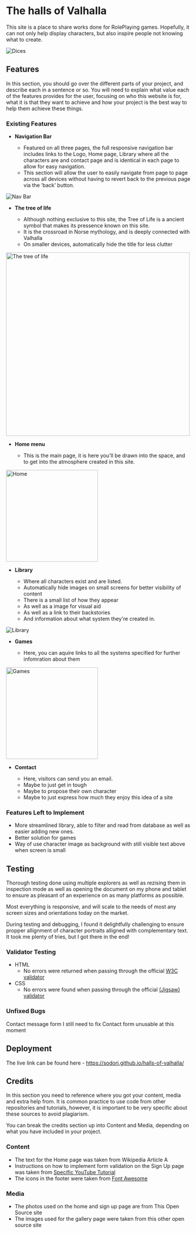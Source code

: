 # The halls of Valhalla

This site is a place to share works done for RolePlaying games. Hopefully, it can not only help display characters, but also inspire people not knowing what to create.

![Dices](assets/media/dices.jpg)

## Features 

In this section, you should go over the different parts of your project, and describe each in a sentence or so. You will need to explain what value each of the features provides for the user, focusing on who this website is for, what it is that they want to achieve and how your project is the best way to help them achieve these things.

### Existing Features

- __Navigation Bar__

  - Featured on all three pages, the full responsive navigation bar includes links to the Logo, Home page, Library where all the characters are and contact page and is identical in each page to allow for easy navigation.
  - This section will allow the user to easily navigate from page to page across all devices without having to revert back to the previous page via the ‘back’ button. 

![Nav Bar](assets/media/navbar.png)

- __The tree of life__

  - Although nothing exclusive to this site, the Tree of Life is a ancient symbol that makes its pressence known on this site.
  - It is the crossroad in Norse mythology, and is deeply connected with Valhalla
  - On smaller devices, automatically hide the title for less clutter

<img src="assets/media/vector-celtic-trees.svg" width="500" alt="The tree of life">

- __Home menu__

  - This is the main page, it is here you'll be drawn into the space, and to get into the atmosphere created in this site.

<img src="assets/media/home.jpg" height="250" alt="Home">

- __Library__

  - Where all characters exist and are listed.
  - Automatically hide images on small screens for better visibility of content
  - There is a small list of how they appear
  - As well as a image for visual aid
  - As well as a link to their backstories
  - And information about what system they're created in.

![Library](assets/media/library.jpg)

- __Games__

  - Here, you can aquire links to all the systems specified for further infomration about them

<img src="assets/media/games.jpg" height="250" alt="Games">

- __Comtact__

  - Here, visitors can send you an email.
  - Maybe to just get in tough
  - Maybe to propose their own character
  - Maybe to just express how much they enjoy this idea of a site

### Features Left to Implement

- More streamlined library, able to filter and read from database as well as easier adding new ones.
- Better solution for games
- Way of use character image as background with still visible text above when screen is small

## Testing 

Thorough testing done using multiple explorers as well as rezising them in inspection mode as well as opening the document on my phone and tablet to ensure as pleasant of an experience on as many platforms as possible.

Most everything is responsive, and will scale to the needs of most any screen sizes and orientations today on the market.

During testing and debugging, I found it delightfully challenging to ensure propper allignment of character portraits alligned with complementary text. It took me plenty of tries, but I got there in the end!


### Validator Testing 

- HTML
  - No errors were returned when passing through the official [W3C validator](https://validator.w3.org/nu/?doc=https%3A%2F%2Fcode-institute-org.github.io%2Flove-running-2.0%2Findex.html)
- CSS
  - No errors were found when passing through the official [(Jigsaw) validator](https://jigsaw.w3.org/css-validator/validator?uri=https%3A%2F%2Fvalidator.w3.org%2Fnu%2F%3Fdoc%3Dhttps%253A%252F%252Fcode-institute-org.github.io%252Flove-running-2.0%252Findex.html&profile=css3svg&usermedium=all&warning=1&vextwarning=&lang=en#css)

### Unfixed Bugs

Contact message form I still need to fix
Contact form unusable at this moment

## Deployment

The live link can be found here - https://sodori.github.io/halls-of-valhalla/ 


## Credits 

In this section you need to reference where you got your content, media and extra help from. It is common practice to use code from other repositories and tutorials, however, it is important to be very specific about these sources to avoid plagiarism. 

You can break the credits section up into Content and Media, depending on what you have included in your project. 

### Content 

- The text for the Home page was taken from Wikipedia Article A
- Instructions on how to implement form validation on the Sign Up page was taken from [Specific YouTube Tutorial](https://www.youtube.com/)
- The icons in the footer were taken from [Font Awesome](https://fontawesome.com/)

### Media

- The photos used on the home and sign up page are from This Open Source site
- The images used for the gallery page were taken from this other open source site

